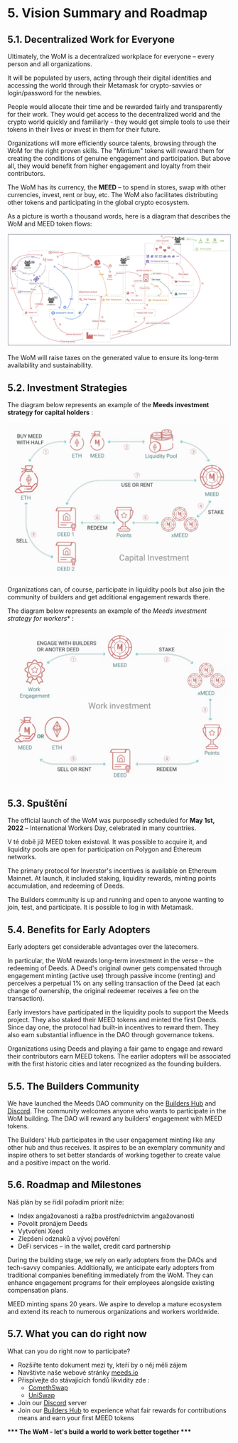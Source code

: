 # 5. Vision Summary and Roadmap

## 5.1. Decentralized Work for Everyone

Ultimately, the WoM is a decentralized workplace for everyone – every person and all organizations.

It will be populated by users, acting through their digital identities and accessing the world through their Metamask for crypto-savvies or login/password for the newbies.

People would allocate their time and be rewarded fairly and transparently for their work. They would get access to the decentralized world and the crypto world quickly and familiarly - they would get simple tools to use their tokens in their lives or invest in them for their future.

Organizations will more efficiently source talents, browsing through the WoM for the right proven skills. The "Mintium" tokens will reward them for creating the conditions of genuine engagement and participation. But above all, they would benefit from higher engagement and loyalty from their contributors.

The WoM has its currency,  the **MEED** –  to spend in stores, swap with other currencies, invest, rent or buy, etc. The WoM also facilitates distributing other tokens and participating in the global crypto ecosystem.

As a picture is worth a thousand words, here is a diagram that describes the WoM and MEED token flows:

![WoM and Meeds flows](en/img/wom-flows.png)

The WoM will raise taxes on the generated value to ensure its long-term availability and sustainability.


## 5.2. Investment Strategies

The diagram below represents an example of the **Meeds investment strategy for capital holders** :

![Investiční strategie Meeds pro držitele kapitálu](en/img/invest-capital.png)

Organizations can, of course, participate in liquidity pools but also join the community of builders and get additional engagement rewards there.

The diagram below represents an example of the *Meeds investment strategy for workers** :

![Investiční strategie Meeds pro držitele práce](en/img/invest-work.png)

## 5.3. Spuštění

The official launch of the WoM was purposedly scheduled for **May 1st, 2022** – International Workers Day, celebrated in many countries.

V té době již MEED token existoval. It was possible to acquire it, and liquidity pools are open for participation on Polygon and Ethereum networks.

The primary protocol for Inverstor's incentives is available on Ethereum Mainnet. At launch, it included staking, liquidity rewards, minting points accumulation, and redeeming of Deeds.

The Builders community is up and running and open to anyone wanting to join, test, and participate. It is possible to log in with Metamask.

## 5.4. Benefits for Early Adopters

Early adopters get considerable advantages over the latecomers.

In particular, the WoM rewards long-term investment in the verse – the redeeming of Deeds. A Deed's original owner gets compensated through engagement minting (active use) through passive income (renting) and perceives a perpetual 1% on any selling transaction of the Deed (at each change of ownership, the original redeemer receives a fee on the transaction).

Early investors have participated in the liquidity pools to support the Meeds project. They also staked their MEED tokens and minted the first Deeds. Since day one, the protocol had built-in incentives to reward them. They also earn substantial influence in the DAO through governance tokens.

Organizations using Deeds and playing a fair game to engage and reward their contributors earn MEED tokens. The earlier adopters will be associated with the first historic cities and later recognized as the founding builders.


## 5.5. The Builders Community

We have launched the Meeds DAO community on the [Builders Hub](builders.meeds.io) and [Discord](https://discord.com/invite/7d9Byf4Fz6). The community welcomes anyone who wants to participate in the WoM building. The DAO will reward any builders' engagement with MEED tokens.

The Builders' Hub participates in the user engagement minting like any other hub and thus receives. It aspires to be an exemplary community and inspire others to set better standards of working together to create value and a positive impact on the world.

## 5.6. Roadmap and Milestones

Náš plán by se řídil pořadím priorit níže:

- Index angažovanosti a ražba prostřednictvím angažovanosti
- Povolit pronájem Deeds
- Vytvoření Xeed
- Zlepšení odznaků a vývoj pověření
- DeFi services – in the wallet, credit card partnership

During the building stage, we rely on early adopters from the DAOs and tech-savvy companies. Additionally, we anticipate early adopters from traditional companies benefiting immediately from the WoM. They can enhance engagement programs for their employees alongside existing compensation plans.

MEED minting spans 20 years. We aspire to develop a mature ecosystem and extend its reach to numerous organizations and workers worldwide.

## 5.7. What you can do right now

What can you do right now to participate?

- Rozšiřte tento dokument mezi ty, kteří by o něj měli zájem
- Navštivte naše webové stránky [meeds.io](https://www.meeds.io/)
- Přispívejte do stávajících fondů likvidity zde :
  - [ComethSwap](https://swap.cometh.io/)
  - [UniSwap](https://uniswap.org)
- Join our [Discord](https://discord.com/invite/7d9Byf4Fz6) server
- Join our [Builders Hub](https://meeds.io/builders) to experience what fair rewards for contributions means and earn your first MEED tokens

**\*\*\* The WoM - let's build a world to work better together \*\*\***